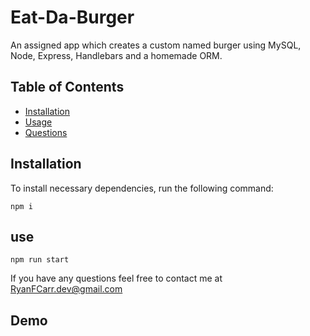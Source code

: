 # Eat-Da-Burger
An assigned app which creates a custom named burger using MySQL, Node, Express, Handlebars and a homemade ORM.

## Table of Contents

  * [Installation](#installation)
  * [Usage](#use)
  * [Questions](#questions)

## Installation

To install necessary dependencies, run the following command:

```
npm i
```
## use
```
npm run start
```

If you have any questions feel free to contact me at RyanFCarr.dev@gmail.com

## Demo


